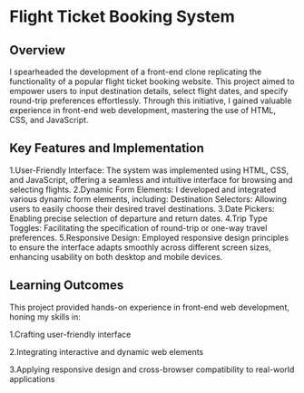 
# Flight Ticket Booking System
## Overview
I spearheaded the development of a front-end clone replicating the functionality of a popular flight ticket booking website. This project aimed to empower users to input destination details, select flight dates, and specify round-trip preferences effortlessly. Through this initiative, I gained valuable experience in front-end web development, mastering the use of HTML, CSS, and JavaScript.
## Key Features and Implementation
1.User-Friendly Interface: The system was implemented using HTML, CSS, and JavaScript, offering a seamless and intuitive interface for browsing and selecting flights.
2.Dynamic Form Elements: I developed and integrated various dynamic form elements, including:
Destination Selectors: Allowing users to easily choose their desired travel destinations.
3.Date Pickers: Enabling precise selection of departure and return dates.
4.Trip Type Toggles: Facilitating the specification of round-trip or one-way travel preferences.
5.Responsive Design: Employed responsive design principles to ensure the interface adapts smoothly across different screen sizes, enhancing usability on both desktop and mobile devices.
## Learning Outcomes
This project provided hands-on experience in front-end web development, honing my skills in:

1.Crafting user-friendly interface

2.Integrating interactive and dynamic web elements

3.Applying responsive design and cross-browser compatibility to   real-world applications



